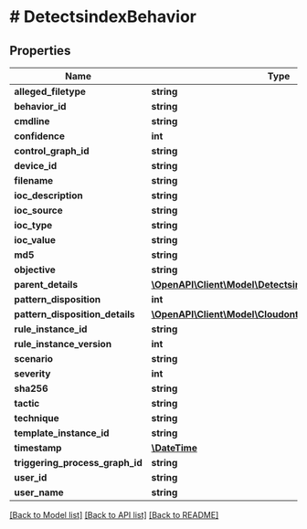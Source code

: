 # # DetectsindexBehavior

## Properties

Name | Type | Description | Notes
------------ | ------------- | ------------- | -------------
**alleged_filetype** | **string** |  |
**behavior_id** | **string** |  |
**cmdline** | **string** |  |
**confidence** | **int** |  |
**control_graph_id** | **string** |  |
**device_id** | **string** |  |
**filename** | **string** |  |
**ioc_description** | **string** |  |
**ioc_source** | **string** |  |
**ioc_type** | **string** |  |
**ioc_value** | **string** |  |
**md5** | **string** |  |
**objective** | **string** |  |
**parent_details** | [**\OpenAPI\Client\Model\DetectsindexParentDetails**](DetectsindexParentDetails.md) |  |
**pattern_disposition** | **int** |  |
**pattern_disposition_details** | [**\OpenAPI\Client\Model\CloudontologyPatternDisposition**](CloudontologyPatternDisposition.md) |  |
**rule_instance_id** | **string** |  | [optional]
**rule_instance_version** | **int** |  | [optional]
**scenario** | **string** |  |
**severity** | **int** |  |
**sha256** | **string** |  |
**tactic** | **string** |  |
**technique** | **string** |  |
**template_instance_id** | **string** |  | [optional]
**timestamp** | [**\DateTime**](\DateTime.md) |  |
**triggering_process_graph_id** | **string** |  |
**user_id** | **string** |  |
**user_name** | **string** |  |

[[Back to Model list]](../../README.md#models) [[Back to API list]](../../README.md#endpoints) [[Back to README]](../../README.md)
